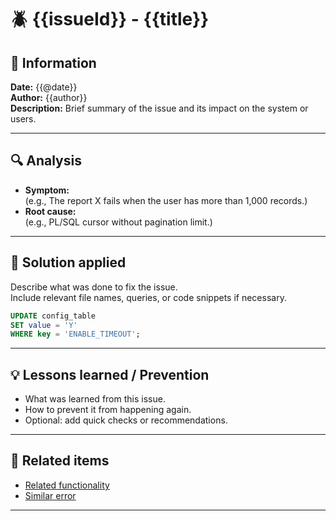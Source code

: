 # 🪲 {{issueId}} - {{title}}

## 🧾 Information
**Date:** {{@date}}  
**Author:** {{author}}  
**Description:** Brief summary of the issue and its impact on the system or users.

---

## 🔍 Analysis
- **Symptom:**  
  (e.g., The report X fails when the user has more than 1,000 records.)
- **Root cause:**  
  (e.g., PL/SQL cursor without pagination limit.)

---

## 🧰 Solution applied
Describe what was done to fix the issue.  
Include relevant file names, queries, or code snippets if necessary.

```sql
UPDATE config_table
SET value = 'Y'
WHERE key = 'ENABLE_TIMEOUT';
```

---

## 💡 Lessons learned / Prevention
- What was learned from this issue.
- How to prevent it from happening again.
- Optional: add quick checks or recommendations.

---

## 🔗 Related items
- [Related functionality](../features/example.md)
- [Similar error](../errors/error_timeout_db.md)

---